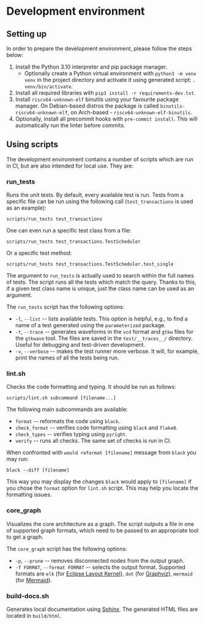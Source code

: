 # Development environment

## Setting up

In order to prepare the development environment, please follow the steps below:

1. Install the Python 3.10 interpreter and pip package manager.
    * Optionally create a Python virtual environment with `python3 -m venv venv` in the project directory and activate it using generated script: `. venv/bin/activate`.
2. Install all required libraries with `pip3 install -r requirements-dev.txt`.
3. Install `riscv64-unknown-elf` binutils using your favourite package manager. On Debian-based distros the package is called `binutils-riscv64-unknown-elf`, on Arch-based - `riscv64-unknown-elf-binutils`.
4. Optionally, install all precommit hooks with `pre-commit install`. This will automatically run the linter before commits.

## Using scripts

The development environment contains a number of scripts which are run in CI, but are also intended for local use. They are:

### run\_tests

Runs the unit tests. By default, every available test is run. Tests from a specific file can be run using the following call (`test_transactions` is used as an example):

```
scripts/run_tests test_transactions
```

One can even run a specific test class from a file:

```
scripts/run_tests test_transactions.TestScheduler
```

Or a specific test method:

```
scripts/run_tests test_transactions.TestScheduler.test_single
```

The argument to `run_tests` is actually used to search within the full names of tests. The script runs all the tests which match the query. Thanks to this, if a given test class name is unique, just the class name can be used as an argument.

The `run_tests` script has the following options:

* `-l`, `--list` -- lists available tests. This option is helpful, e.g., to find a name of a test generated using the `parameterized` package.
* `-t`, `--trace` -- generates waveforms in the `vcd` format and `gtkw` files for the `gtkwave` tool. The files are saved in the `test/__traces__/` directory. Useful for debugging and test-driven development.
* `-v`, `--verbose` -- makes the test runner more verbose. It will, for example, print the names of all the tests being run.

### lint.sh

Checks the code formatting and typing. It should be run as follows:

```
scripts/lint.sh subcommand [filename...]
```

The following main subcommands are available:

* `format` -- reformats the code using `black`.
* `check_format` -- verifies code formatting using `black` and `flake8`.
* `check_types` -- verifies typing using `pyright`.
* `verify` -- runs all checks. The same set of checks is run in CI.

When confronted with `would reformat [filename]` message from `black` you may run:

```
black --diff [filename]
```
This way you may display the changes `black` would apply to `[filename]` if you chose the `format` option for `lint.sh` script. This may help you locate the formatting issues.

### core\_graph

Visualizes the core architecture as a graph. The script outputs a file in one of supported graph formats, which need to be passed to an appropriate tool to get a graph.

The `core_graph` script has the following options:

* `-p`, `--prune` -- removes disconnected nodes from the output graph.
* `-f FORMAT`, `--format FORMAT` -- selects the output format. Supported formats are `elk` (for [Eclipse Layout Kernel](https://www.eclipse.org/elk/)), `dot` (for [Graphviz](https://graphviz.org/)), `mermaid` (for [Mermaid](https://mermaid.js.org/)).

### build-docs.sh

Generates local documentation using [Sphinx](https://www.sphinx-doc.org/). The generated HTML files are located in `build/html`.
